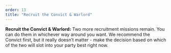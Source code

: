 ```yaml
---
order: 13
title: "Recruit the Convict & Warlord"
---
```


**Recruit the Convict & Warlord:**
Two more recruitment missions remain. You can do them in whichever way around you want. We recommend the Convict first, but it really doesn’t matter - make the decision based on which of the two will slot into your party best right now.

